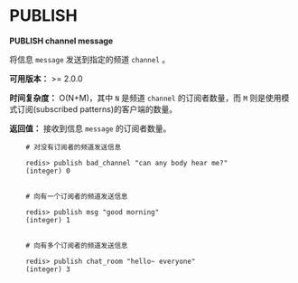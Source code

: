 # PUBLISH


**PUBLISH channel message**

将信息 ``message`` 发送到指定的频道 ``channel`` 。

**可用版本：**
    >= 2.0.0

**时间复杂度：**
    O(N+M)，其中 ``N`` 是频道 ``channel`` 的订阅者数量，而 ``M`` 则是使用模式订阅(subscribed patterns)的客户端的数量。

**返回值：**
    接收到信息 ``message`` 的订阅者数量。

```
    # 对没有订阅者的频道发送信息

    redis> publish bad_channel "can any body hear me?"
    (integer) 0


    # 向有一个订阅者的频道发送信息

    redis> publish msg "good morning"
    (integer) 1


    # 向有多个订阅者的频道发送信息

    redis> publish chat_room "hello~ everyone"
    (integer) 3
```